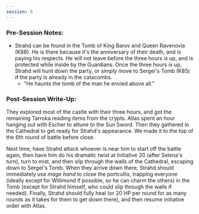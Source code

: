 ```yaml
---
session: 6
---
```


### Pre-Session Notes:

* Strahd can be found in the Tomb of King Barov and Queen Ravenovia (K88). He is there because it's the anniversary of their death, and is paying his respects. He will not leave before the three hours is up, and is protected while inside by the Guardians. Once the three hours is up, Strahd will hunt down the party, or simply move to Sergei's Tomb (K85) if the party is already in the catacombs.
	*  "He haunts the tomb of the man he envied above all."

### Post-Session Write-Up:

They explored most of the castle with their three hours, and got the remaining Tarroka reading items from the crypts. Atlas spent an hour hanging out with Escher to attune to the Sun Sword. Then they gathered in the Cathedral to get ready for Strahd's appearance. We made it to the top of the 6th round of battle before close. 

Next time, have Strahd attack whoever is near him to start off the battle again, then have him do his dramatic twist at Initiative 20 (after Selena's turn), turn to mist, and then slip through the walls of the Cathedral, escaping down to Sergei's Tomb. When they arrive down there, Strahd should immediately use *mage hand* to close the portcullis, trapping everyone (ideally except for Willimond if possible, so he can charm the others) in the Tomb (except for Strahd himself, who could slip through the walls if needed). Finally, Strahd should fully heal (or 20 HP per round for as many rounds as it takes for them to get down there), and then resume initiative order with Atlas.
